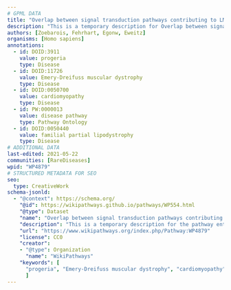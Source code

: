 ```yaml
---
# GPML DATA
title: "Overlap between signal transduction pathways contributing to LMNA laminopathies"
description: "This is a temporary description for Overlap between signal transduction pathways contributing to LMNA laminopathies"
authors: [Zoebarois, Fehrhart, Egonw, Eweitz]
organisms: [Homo sapiens]
annotations:
  - id: DOID:3911
    value: progeria
    type: Disease
  - id: DOID:11726
    value: Emery-Dreifuss muscular dystrophy
    type: Disease
  - id: DOID:0050700
    value: cardiomyopathy
    type: Disease
  - id: PW:0000013
    value: disease pathway
    type: Pathway Ontology
  - id: DOID:0050440
    value: familial partial lipodystrophy
    type: Disease
# ADDITIONAL DATA
last-edited: 2021-05-22
communities: [RareDiseases]
wpid: "WP4879"
# STRUCTURED METADATA FOR SEO
seo:
  type: CreativeWork
schema-jsonld:
  - "@context": https://schema.org/
    "@id": https://wikipathways.github.io/pathways/WP554.html
    "@type": Dataset
    "name": "Overlap between signal transduction pathways contributing to LMNA laminopathies"
    "description": "This is a temporary description for the pathway entitled: Overlap between signal transduction pathways contributing to LMNA laminopathies"
    "url": "https://www.wikipathways.org/index.php/Pathway:WP4879"
    "license": CC0
    "creator":
    - "@type": Organization
      "name": "WikiPathways"
    "keywords": [
      "progeria", "Emery-Dreifuss muscular dystrophy", "cardiomyopathy", "disease pathway", "familial partial lipodystrophy",
      ]
---
```

